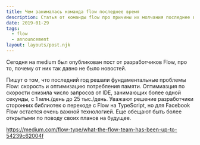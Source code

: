 ```yaml
---
title: Чем занималась команда flow последнее время
description: Статья от команды flow про причины их молчания последнее время
date: 2019-01-29
tags:
  - flow
  - announcement
layout: layouts/post.njk
---
```

Сегодня на medium был опубликован пост от разработчиков Flow, про то, почему от них так давно не было новостей.

Пишут о том, что последний год решали фундаментальные проблемы Flow: скорость и оптимизацию потребления памяти. Оптимиазция по скорости снизила число запросов от IDE, занимающих более одной секунды, с 1 млн./день до 25 тыс./день. Уважают решение разработчики сторонних библиотек о переходе с Flow на TypeScript, но для Facebook Flow остается очень важной технологией. Еще обещают быть более открытыми по поводу своих планов на будущее.

https://medium.com/flow-type/what-the-flow-team-has-been-up-to-54239c62004f
